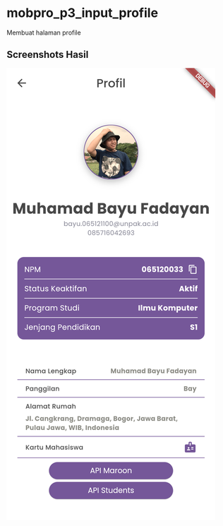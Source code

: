 # mobpro_p3_input_profile
Membuat halaman profile

## Screenshots Hasil
![](assets/hasil_screenshot.png)
